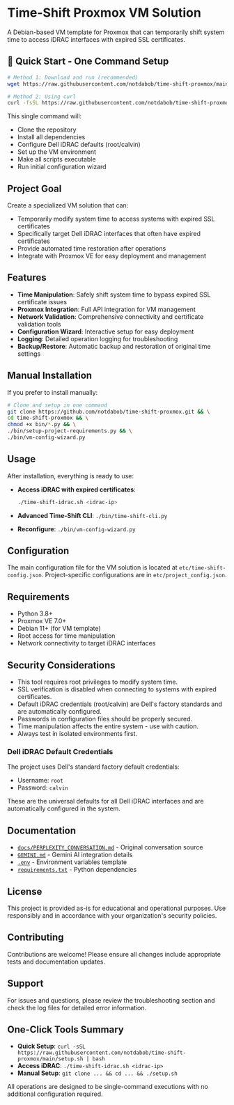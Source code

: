 # Time-Shift Proxmox VM Solution

A Debian-based VM template for Proxmox that can temporarily shift system time to access iDRAC interfaces with expired SSL certificates.

## 🚀 Quick Start - One Command Setup

```bash
# Method 1: Download and run (recommended)
wget https://raw.githubusercontent.com/notdabob/time-shift-proxmox/main/setup.sh && sudo bash setup.sh

# Method 2: Using curl
curl -fsSL https://raw.githubusercontent.com/notdabob/time-shift-proxmox/main/setup.sh -o setup.sh && sudo bash setup.sh
```

This single command will:

- Clone the repository
- Install all dependencies
- Configure Dell iDRAC defaults (root/calvin)
- Set up the VM environment
- Make all scripts executable
- Run initial configuration wizard

## Project Goal

Create a specialized VM solution that can:

- Temporarily modify system time to access systems with expired SSL certificates
- Specifically target Dell iDRAC interfaces that often have expired certificates
- Provide automated time restoration after operations
- Integrate with Proxmox VE for easy deployment and management

## Features

- **Time Manipulation**: Safely shift system time to bypass expired SSL certificate issues
- **Proxmox Integration**: Full API integration for VM management
- **Network Validation**: Comprehensive connectivity and certificate validation tools
- **Configuration Wizard**: Interactive setup for easy deployment
- **Logging**: Detailed operation logging for troubleshooting
- **Backup/Restore**: Automatic backup and restoration of original time settings

## Manual Installation

If you prefer to install manually:

```bash
# Clone and setup in one command
git clone https://github.com/notdabob/time-shift-proxmox.git && \
cd time-shift-proxmox && \
chmod +x bin/*.py && \
./bin/setup-project-requirements.py && \
./bin/vm-config-wizard.py
```

## Usage

After installation, everything is ready to use:

- **Access iDRAC with expired certificates**:

  ```bash
  ./time-shift-idrac.sh <idrac-ip>
  ```

- **Advanced Time-Shift CLI**: `./bin/time-shift-cli.py`
- **Reconfigure**: `./bin/vm-config-wizard.py`

## Configuration

The main configuration file for the VM solution is located at `etc/time-shift-config.json`.
Project-specific configurations are in `etc/project_config.json`.

## Requirements

- Python 3.8+
- Proxmox VE 7.0+
- Debian 11+ (for VM template)
- Root access for time manipulation
- Network connectivity to target iDRAC interfaces

## Security Considerations

- This tool requires root privileges to modify system time.
- SSL verification is disabled when connecting to systems with expired certificates.
- Default iDRAC credentials (root/calvin) are Dell's factory standards and are automatically configured.
- Passwords in configuration files should be properly secured.
- Time manipulation affects the entire system - use with caution.
- Always test in isolated environments first.

### Dell iDRAC Default Credentials
The project uses Dell's standard factory default credentials:
- Username: `root`
- Password: `calvin`

These are the universal defaults for all Dell iDRAC interfaces and are automatically configured in the system.

## Documentation

- [`docs/PERPLEXITY_CONVERSATION.md`](docs/PERPLEXITY_CONVERSATION.md) - Original conversation source
- [`GEMINI.md`](GEMINI.md) - Gemini AI integration details
- [`.env`](.env) - Environment variables template
- [`requirements.txt`](requirements.txt) - Python dependencies

## License

This project is provided as-is for educational and operational purposes. Use responsibly and in accordance with your organization's security policies.

## Contributing

Contributions are welcome! Please ensure all changes include appropriate tests and documentation updates.

## Support

For issues and questions, please review the troubleshooting section and check the log files for detailed error information.

## One-Click Tools Summary

- **Quick Setup**: `curl -sSL https://raw.githubusercontent.com/notdabob/time-shift-proxmox/main/setup.sh | bash`
- **Access iDRAC**: `./time-shift-idrac.sh <idrac-ip>`
- **Manual Setup**: `git clone ... && cd ... && ./setup.sh`

All operations are designed to be single-command executions with no additional configuration required.
